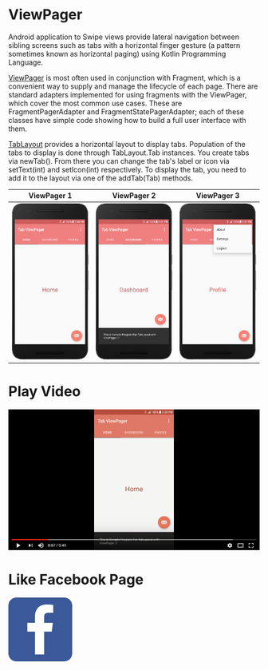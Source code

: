 # ViewPager
Android application to Swipe views provide lateral navigation between sibling screens such as tabs with a horizontal finger gesture (a pattern sometimes known as horizontal paging) using Kotlin Programming Language.

[ViewPager](https://developer.android.com/reference/android/support/v4/view/ViewPager.html) is most often used in conjunction with Fragment, which is a convenient way to supply and manage the lifecycle of each page. There are standard adapters implemented for using fragments with the ViewPager, which cover the most common use cases. These are FragmentPagerAdapter and FragmentStatePagerAdapter; each of these classes have simple code showing how to build a full user interface with them.

[TabLayout](https://developer.android.com/reference/android/support/design/widget/TabLayout.html) provides a horizontal layout to display tabs. Population of the tabs to display is done through TabLayout.Tab instances. You create tabs via newTab(). From there you can change the tab's label or icon via setText(int) and setIcon(int) respectively. To display the tab, you need to add it to the layout via one of the addTab(Tab) methods.

ViewPager 1     |  ViewPager 2 |  ViewPager 3 |
:---------:|:----------:|:---------:
![](https://github.com/AndroidCodility/ViewPager/blob/master/design/home.png?raw=true)  |  ![](https://github.com/AndroidCodility/ViewPager/blob/master/design/dash.png?raw=true) |  ![](https://github.com/AndroidCodility/ViewPager/blob/master/design/profile.png?raw=true) 

# Play Video
[![](https://github.com/AndroidCodility/ViewPager/blob/master/design/viewpager_video.png?raw=true)](https://youtu.be/hyGIkc_OQaQ "Click here to watch")

# Like Facebook Page
[![](https://github.com/AndroidCodility/Barchart-Graph/blob/master/design/fb.png?raw=true)](https://www.facebook.com/androidcodility/ "Click here")
